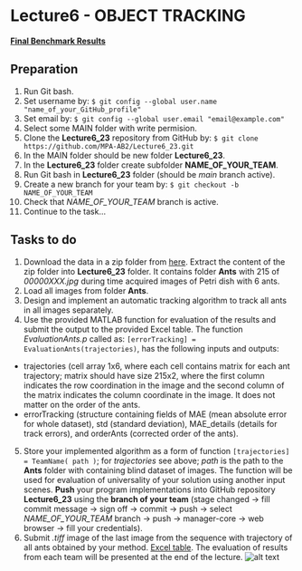 # Lecture6 - OBJECT TRACKING

[**Final Benchmark Results**](https://docs.google.com/spreadsheets/d/1b8PNsH4d6a9KSfeyH94roA728uADy_DA/edit#gid=1879335341)

## Preparation

1. Run Git bash.
2. Set username by: `$ git config --global user.name "name_of_your_GitHub_profile"`
3. Set email by: `$ git config --global user.email "email@example.com"`
4. Select some MAIN folder with write permision.
5. Clone the **Lecture6_23** repository from GitHub by: `$ git clone https://github.com/MPA-AB2/Lecture6_23.git`
6. In the MAIN folder should be new folder **Lecture6_23**.
7. In the **Lecture6_23** folder create subfolder **NAME_OF_YOUR_TEAM**.
8. Run Git bash in **Lecture6_23** folder (should be *main* branch active).
9. Create a new branch for your team by: `$ git checkout -b NAME_OF_YOUR_TEAM`
10. Check that  *NAME_OF_YOUR_TEAM* branch is active.
11. Continue to the task...

## Tasks to do

1. Download the data in a zip folder from [here](https://www.vut.cz/www_base/vutdisk.php?i=311304aa10). Extract the content of the zip folder into **Lecture6_23** folder. It contains folder **Ants** with 215 of *00000XXX.jpg* during time acquired images of Petri dish with 6 ants.
2. Load all images from folder **Ants**.
3. Design and implement an automatic tracking algorithm to track all ants in all images separately.
4. Use the provided MATLAB function for evaluation of the results and submit the output to the provided Excel table. The function *EvaluationAnts.p* called as:
`[errorTracking] = EvaluationAnts(trajectories)`,
has the following inputs and outputs:
  * trajectories (cell array 1x6, where each cell contains matrix for each ant trajectory; matrix should have size 215x2, where the first column indicates the row coordination in the image and the second column of the matrix indicates the column coordinate in the image. It does not matter on the order of the ants.
  * errorTracking (structure containing fields of MAE (mean absolute error for whole dataset), std (standard deviation), MAE_details (details for track errors), and orderAnts (corrected order of the ants).
5. Store your implemented algorithm as a form of function `[trajectories] = TeamName( path )`; for *trajectories* see above; *path* is the path to the **Ants** folder with containing blind dataset of images. The function will be used for evaluation of universality of your solution using another input scenes. **Push** your program implementations into GitHub repository **Lecture6_23** using the **branch of your team** (stage changed -> fill commit message -> sign off -> commit -> push -> select *NAME_OF_YOUR_TEAM* branch -> push -> manager-core -> web browser -> fill your credentials).
6. Submit *.tiff* image of the last image from the sequence with trajectory of all ants obtained by your method. [Excel table](https://docs.google.com/spreadsheets/d/1obMZd9CQdAhPV8WPbLNy62j5S-ujpVxk/edit?usp=sharing&ouid=103992857484835913859&rtpof=true&sd=true). The evaluation of results from each team will be presented at the end of the lecture.
![alt text](https://github.com/MPA-ABO/Lecture6_23/blob/main/vysledek_cesta.tif?raw=true)
